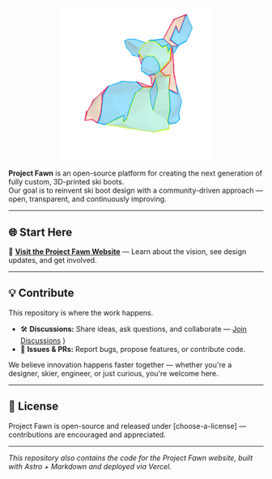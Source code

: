 
<p align="center">
  <img src="public/images/project-fawn-logo.png" alt="Project Fawn Logo" width="300">
</p>


**Project Fawn** is an open-source platform for creating the next generation of fully custom, 3D-printed ski boots.  
Our goal is to reinvent ski boot design with a community-driven approach — open, transparent, and continuously improving.

---

## 🌐 Start Here
🔗 **[Visit the Project Fawn Website](https://projectfawn.com)** — Learn about the vision, see design updates, and get involved.

---

## 💡 Contribute
This repository is where the work happens.  
- 🛠️ **Discussions:** Share ideas, ask questions, and collaborate — [Join Discussions](../../discussions)
)
- 📝 **Issues & PRs:** Report bugs, propose features, or contribute code.

We believe innovation happens faster together — whether you're a designer, skier, engineer, or just curious, you're welcome here.

---

## 📜 License
Project Fawn is open-source and released under [choose-a-license] — contributions are encouraged and appreciated.

---

_This repository also contains the code for the Project Fawn website, built with Astro + Markdown and deployed via Vercel._
